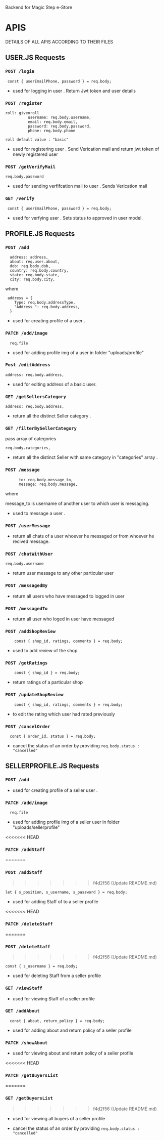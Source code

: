 Backend for Magic Step e-Store

# APIS

DETAILS OF ALL APIS ACCORDING TO THEIR FILES

## USER.JS Requests

### `POST /login `

` const { userEmailPhone, password } = req.body;`

- used for logging in user . Return Jwt token and user details

### `POST /register `

```
roll: givenroll
          username: req.body.username,
          email: req.body.email,
          password: req.body.password,
          phone: req.body.phone
```

    roll default value : "basic"

- used for registering user . Send Verication mail and return jwt token of newly registered user

### `POST /getVerifyMail `

`req.body.password `

- used for sending verfifcation mail to user . Sends Verication mail

### `GET /verify`

` const { userEmailPhone, password } = req.body;`

- used for verfying user . Sets status to approved in user model.

## PROFILE.JS Requests

### `POST /add`

```
  address: address,
  about: req.user.about,
  dob: req.body.dob,
  country: req.body.country,
  state: req.body.state,
  city: req.body.city,
```

where

```
 address = {
    Type: req.body.addressType,
    "Address ": req.body.address,
  }
```

- used for creating profile of a user .

### `PATCH /add/image`

```
  req.file
```

- used for adding profile img of a user in folder "uploads/profile"

### `Post /editAddress`

```
address: req.body.address,
```

- used for editing address of a basic user.

### `GET /getSellersCategory`

```
address: req.body.address,
```

- return all the distinct Seller category .

### `GET /filterBySellerCategory`

pass array of categories

```
req.body.categories,
```

- return all the distinct Seller with same category in "categories" array .

### `POST /message`

```
      to: req.body.message_to,
      message: req.body.message,
```

where

message_to is username of another user to which user is messaging.

- used to message a user .

### `POST /userMessage`

- return all chats of a user whoever he messaged or from whoever he recived message.

### `POST /chatWithUser`

```
req.body.username
```

- return user message to any other particular user

### `POST /messagedBy`

- return all users who have messaged to logged in user

### `POST /messagedTo`

- return all user who loged in user have messaged

### `POST /addShopReview`

```
    const { shop_id, ratings, comments } = req.body;
```

- used to add review of the shop

### `POST /getRatings`

```
    const { shop_id } = req.body;
```

- return ratings of a particular shop

### `POST /updateShopReview`

```
    const { shop_id, ratings, comments } = req.body;
```

- to edit the rating which user had rated previously

### `POST /cancelOrder`

```
  const { order_id, status } = req.body;
```

- cancel the status of an order by providing `req.body.status : "cancelled" `

## SELLERPROFILE.JS Requests

### `POST /add`

- used for creating profile of a seller user .

### `PATCH /add/image`

```
  req.file
```

- used for adding profile img of a seller user in folder "uploads/sellerprofile"

<<<<<<< HEAD
### `PATCH /addStaff`
=======
### ```POSt /addStaff```
>>>>>>> f4d2f56 (Update README.md)

```
let { s_position, s_username, s_password } = req.body;
```

- used for adding Staff of to a seller profile

<<<<<<< HEAD
### `PATCH /deleteStaff`
=======
### ```POST /deleteStaff```
>>>>>>> f4d2f56 (Update README.md)

```
const { s_username } = req.body;
```

- used for deleting Staff from a seller profile


### ```GET /viewStaff```


- used for viewing Staff of a seller profile

### ```GET /addAbout```

```
  const { about, return_policy } = req.body;
```

- used for adding about and return policy of a seller profile

### `PATCH /showAbout`

- used for viewing about and return policy of a seller profile

<<<<<<< HEAD
### `PATCH /getBuyersList`
=======
### ```GET /getBuyersList```
>>>>>>> f4d2f56 (Update README.md)

- used for viewing all buyers of a seller profile

- cancel the status of an order by providing `req.body.status : "cancelled" `
